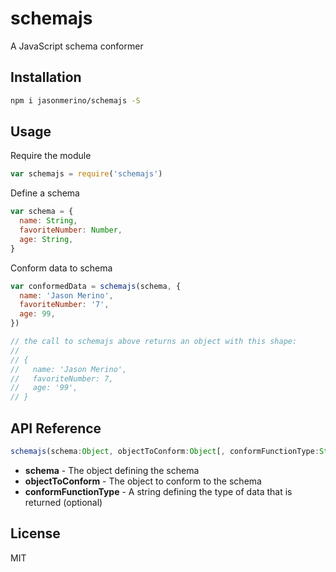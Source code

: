 # schemajs

A JavaScript schema conformer

## Installation

```sh
npm i jasonmerino/schemajs -S
```

## Usage

Require the module

```js
var schemajs = require('schemajs')
```

Define a schema

```js
var schema = {
  name: String,
  favoriteNumber: Number,
  age: String,
}
```

Conform data to schema

```js
var conformedData = schemajs(schema, {
  name: 'Jason Merino',
  favoriteNumber: '7',
  age: 99,
})

// the call to schemajs above returns an object with this shape:
//
// {
//   name: 'Jason Merino',
//   favoriteNumber: 7,
//   age: '99',
// }
```

## API Reference

```js
schemajs(schema:Object, objectToConform:Object[, conformFunctionType:String ('default' | 'dynamodb')])
```
* **schema** - The object defining the schema
* **objectToConform** - The object to conform to the schema
* **conformFunctionType** - A string defining the type of data that is returned (optional)

## License

MIT
